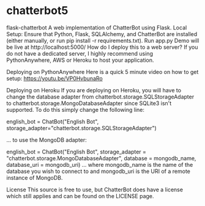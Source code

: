 # chatterbot5
flask-chatterbot
A web implementation of ChatterBot using Flask.
Local Setup:
Ensure that Python, Flask, SQLAlchemy, and ChatterBot are installed (either manually, or run pip install -r requirements.txt).
Run app.py
Demo will be live at http://localhost:5000/
How do I deploy this to a web server?
If you do not have a dedicated server, I highly recommend using PythonAnywhere, AWS or Heroku to host your application.

Deploying on PythonAnywhere
Here is a quick 5 minute video on how to get setup: https://youtu.be/VP0HvbunaRo

Deploying on Heroku
If you are deploying on Heroku, you will have to change the database adapter from chatterbot.storage.SQLStorageAdapter to chatterbot.storage.MongoDatabaseAdapter since SQLite3 isn't supported. To do this simply change the following line:

english_bot = ChatBot("English Bot", storage_adapter="chatterbot.storage.SQLStorageAdapter")

... to use the MongoDB adapter:

english_bot = ChatBot("English Bot", 
                     storage_adapter = "chatterbot.storage.MongoDatabaseAdapter",
                     database = mongodb_name,
                     database_uri = mongodb_uri)
... where mongodb_name is the name of the database you wish to connect to and mongodb_uri is the URI of a remote instance of MongoDB.

License
This source is free to use, but ChatterBot does have a license which still applies and can be found on the LICENSE page.

